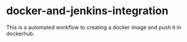 # docker-and-jenkins-integration
This is a automated workflow to creating a docker image and push it in dockerhub.
